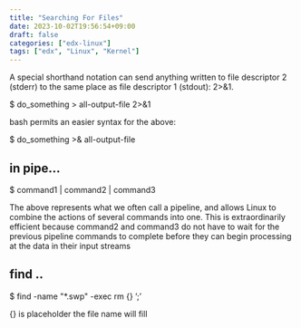 ```yaml
---
title: "Searching For Files"
date: 2023-10-02T19:56:54+09:00
draft: false
categories: ["edx-linux"]
tags: ["edx", "Linux", "Kernel"]
---
```


A special shorthand notation can send anything written to file descriptor 2 (stderr) to the same place as file descriptor 1 (stdout): 2>&1.

$ do_something > all-output-file 2>&1

bash permits an easier syntax for the above:

$ do_something >& all-output-file

## in pipe...

$ command1 | command2 | command3

The above represents what we often call a pipeline, and allows Linux to combine the actions of several commands into one. This is extraordinarily efficient because command2 and command3 do not have to wait for the previous pipeline commands to complete before they can begin processing at the data in their input streams

## find .. 

$ find -name "*.swp" -exec rm {} ’;’

{} is placeholder the file name will fill

